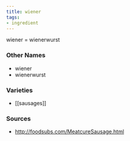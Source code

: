 ```yaml
---
title: wiener
tags:
- ingredient
---
```

wiener = wienerwurst

### Other Names

* wiener
* wienerwurst

### Varieties

* [[sausages]]

### Sources
* http://foodsubs.com/MeatcureSausage.html
